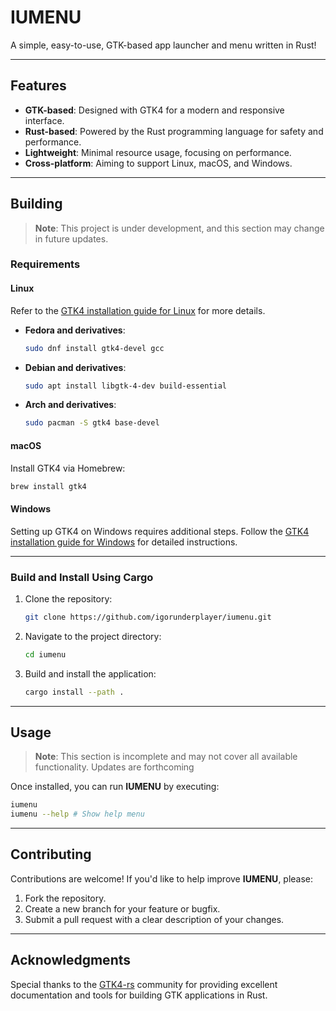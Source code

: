 # IUMENU

A simple, easy-to-use, GTK-based app launcher and menu written in Rust!

---

## Features

- **GTK-based**: Designed with GTK4 for a modern and responsive interface.
-  **Rust-based**: Powered by the Rust programming language for safety and performance.
- **Lightweight**: Minimal resource usage, focusing on performance.
- **Cross-platform**: Aiming to support Linux, macOS, and Windows.

---

## Building

> **Note**: This project is under development, and this section may change in future updates.

### Requirements

#### Linux

Refer to the [GTK4 installation guide for Linux](https://gtk-rs.org/gtk4-rs/stable/latest/book/installation_linux.html) for more details.

- **Fedora and derivatives**:
  ```sh
  sudo dnf install gtk4-devel gcc
  ```

- **Debian and derivatives**:
  ```sh
  sudo apt install libgtk-4-dev build-essential
  ```

- **Arch and derivatives**:
  ```sh
  sudo pacman -S gtk4 base-devel
  ```

#### macOS

Install GTK4 via Homebrew:
```sh
brew install gtk4
```

#### Windows

Setting up GTK4 on Windows requires additional steps. Follow the [GTK4 installation guide for Windows](https://gtk-rs.org/gtk4-rs/stable/latest/book/installation_windows.html) for detailed instructions.

---

### Build and Install Using Cargo

1. Clone the repository:
   ```sh
   git clone https://github.com/igorunderplayer/iumenu.git
   ```

2. Navigate to the project directory:
   ```sh
   cd iumenu
   ```

3. Build and install the application:
   ```sh
   cargo install --path .
   ```

---

## Usage

> **Note**: This section is incomplete and may not cover all available functionality. Updates are forthcoming

Once installed, you can run **IUMENU** by executing:
```sh
iumenu
iumenu --help # Show help menu
```

---

## Contributing

Contributions are welcome! If you'd like to help improve **IUMENU**, please:

1. Fork the repository.
2. Create a new branch for your feature or bugfix.
3. Submit a pull request with a clear description of your changes.

---


## Acknowledgments

Special thanks to the [GTK4-rs](https://gtk-rs.org/) community for providing excellent documentation and tools for building GTK applications in Rust.

